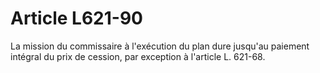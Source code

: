 # Article L621-90

La mission du commissaire à l'exécution du plan dure jusqu'au paiement intégral du prix de cession, par exception à l'article L. 621-68.